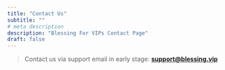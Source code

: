 ```yaml
---
title: "Contact Us"
subtitle: ""
# meta description
description: "Blessing For VIPs Contact Page"
draft: false
---
```


> Contact us via support email in early stage: **support@blessing.vip**

